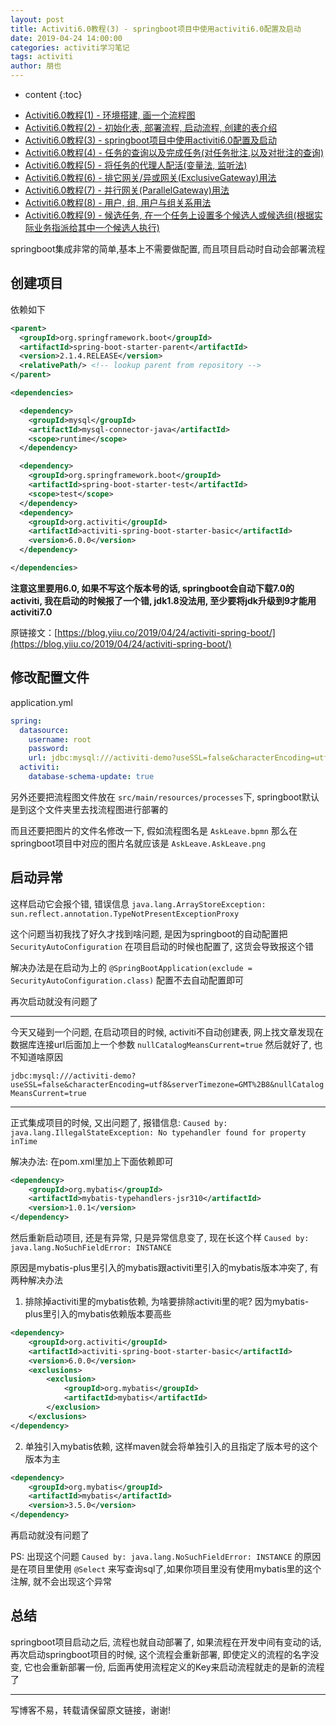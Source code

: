```yaml
---
layout: post
title: Activiti6.0教程(3) - springboot项目中使用activiti6.0配置及启动
date: 2019-04-24 14:00:00
categories: activiti学习笔记
tags: activiti
author: 朋也
---
```


* content
{:toc}

- [Activiti6.0教程(1) - 环境搭建, 画一个流程图](https://blog.yiiu.co/2019/04/24/activiti-env/)
- [Activiti6.0教程(2) - 初始化表, 部署流程, 启动流程, 创建的表介绍](https://blog.yiiu.co/2019/04/24/activiti-deploy-start-table/)
- [Activiti6.0教程(3) - springboot项目中使用activiti6.0配置及启动](https://blog.yiiu.co/2019/04/24/activiti-spring-boot/)
- [Activiti6.0教程(4) - 任务的查询以及完成任务(对任务批注,以及对批注的查询)](https://blog.yiiu.co/2019/04/24/activiti-query-complete-task/)
- [Activiti6.0教程(5) - 将任务的代理人配活(变量法, 监听法)](https://blog.yiiu.co/2019/04/24/activiti-assignee/)
- [Activiti6.0教程(6) - 排它网关/异或网关(ExclusiveGateway)用法](https://blog.yiiu.co/2019/04/25/activiti-exclusive-gateway/)
- [Activiti6.0教程(7) - 并行网关(ParallelGateway)用法](https://blog.yiiu.co/2019/04/25/activiti-parallel-gateway/)
- [Activiti6.0教程(8) - 用户, 组, 用户与组关系用法](https://blog.yiiu.co/2019/04/25/activiti-user-group-membership/)
- [Activiti6.0教程(9) - 候选任务, 在一个任务上设置多个候选人或候选组(根据实际业务指派给其中一个候选人执行)](https://blog.yiiu.co/2019/04/26/activiti-candidate-task/)

springboot集成非常的简单,基本上不需要做配置, 而且项目启动时自动会部署流程

## 创建项目

依赖如下





```xml
<parent>
  <groupId>org.springframework.boot</groupId>
  <artifactId>spring-boot-starter-parent</artifactId>
  <version>2.1.4.RELEASE</version>
  <relativePath/> <!-- lookup parent from repository -->
</parent>

<dependencies>

  <dependency>
    <groupId>mysql</groupId>
    <artifactId>mysql-connector-java</artifactId>
    <scope>runtime</scope>
  </dependency>

  <dependency>
    <groupId>org.springframework.boot</groupId>
    <artifactId>spring-boot-starter-test</artifactId>
    <scope>test</scope>
  </dependency>
  <dependency>
    <groupId>org.activiti</groupId>
    <artifactId>activiti-spring-boot-starter-basic</artifactId>
    <version>6.0.0</version>
  </dependency>

</dependencies>
```

**注意这里要用6.0, 如果不写这个版本号的话, springboot会自动下载7.0的activiti, 我在启动的时候报了一个错, jdk1.8没法用, 至少要将jdk升级到9才能用activiti7.0**

原链接文：[https://blog.yiiu.co/2019/04/24/activiti-spring-boot/](https://blog.yiiu.co/2019/04/24/activiti-spring-boot/)

## 修改配置文件

application.yml

```yml
spring:
  datasource:
    username: root
    password:
    url: jdbc:mysql:///activiti-demo?useSSL=false&characterEncoding=utf8&serverTimezone=GMT%2B8
  activiti:
    database-schema-update: true
```

另外还要把流程图文件放在 `src/main/resources/processes`下, springboot默认是到这个文件夹里去找流程图进行部署的

而且还要把图片的文件名修改一下, 假如流程图名是 `AskLeave.bpmn` 那么在springboot项目中对应的图片名就应该是 `AskLeave.AskLeave.png`

## 启动异常

这样启动它会报个错, 错误信息 `java.lang.ArrayStoreException: sun.reflect.annotation.TypeNotPresentExceptionProxy`

这个问题当初我找了好久才找到啥问题, 是因为springboot的自动配置把 `SecurityAutoConfiguration` 在项目启动的时候也配置了, 这货会导致报这个错

解决办法是在启动为上的 `@SpringBootApplication(exclude = SecurityAutoConfiguration.class)` 配置不去自动配置即可

再次启动就没有问题了

---

今天又碰到一个问题, 在启动项目的时候, activiti不自动创建表, 网上找文章发现在数据库连接url后面加上一个参数 `nullCatalogMeansCurrent=true` 然后就好了, 也不知道啥原因

`jdbc:mysql:///activiti-demo?useSSL=false&characterEncoding=utf8&serverTimezone=GMT%2B8&nullCatalogMeansCurrent=true`

---

正式集成项目的时候, 又出问题了, 报错信息: `Caused by: java.lang.IllegalStateException: No typehandler found for property inTime`

解决办法: 在pom.xml里加上下面依赖即可

```xml
<dependency>
    <groupId>org.mybatis</groupId>
    <artifactId>mybatis-typehandlers-jsr310</artifactId>
    <version>1.0.1</version>
</dependency>
```

然后重新启动项目, 还是有异常, 只是异常信息变了, 现在长这个样 `Caused by: java.lang.NoSuchFieldError: INSTANCE`

原因是mybatis-plus里引入的mybatis跟activiti里引入的mybatis版本冲突了, 有两种解决办法

1. 排除掉activiti里的mybatis依赖, 为啥要排除activiti里的呢? 因为mybatis-plus里引入的mybatis依赖版本要高些

```xml
<dependency>
    <groupId>org.activiti</groupId>
    <artifactId>activiti-spring-boot-starter-basic</artifactId>
    <version>6.0.0</version>
    <exclusions>
        <exclusion>
            <groupId>org.mybatis</groupId>
            <artifactId>mybatis</artifactId>
        </exclusion>
    </exclusions>
</dependency>
```

2. 单独引入mybatis依赖, 这样maven就会将单独引入的且指定了版本号的这个版本为主

```xml
<dependency>
    <groupId>org.mybatis</groupId>
    <artifactId>mybatis</artifactId>
    <version>3.5.0</version>
</dependency>
```

再启动就没有问题了

PS: 出现这个问题 `Caused by: java.lang.NoSuchFieldError: INSTANCE` 的原因是在项目里使用 `@Select` 来写查询sql了,如果你项目里没有使用mybatis里的这个注解, 就不会出现这个异常

## 总结

springboot项目启动之后, 流程也就自动部署了, 如果流程在开发中间有变动的话, 再次启动springboot项目的时候, 这个流程会重新部署, 即使定义的流程的名字没变, 它也会重新部署一份, 后面再使用流程定义的Key来启动流程就走的是新的流程了

---

写博客不易，转载请保留原文链接，谢谢!

